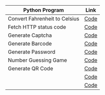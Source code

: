 | Python Program  | Link |
| ------------- | ------------- |
| Convert Fahrenheit to Celsius |[Code](https://github.com/NitulKalita/Python-CLI/blob/master/Fahrenheit%20to%20Celsius.py) |
| Fetch HTTP status code |[Code](https://github.com/NitulKalita/Python-CLI/blob/master/Fetch%20HTTP%20status%20code.py)|
| Generate Captcha|[Code](https://github.com/NitulKalita/Python-CLI/blob/master/captcha.py)
| Generate Barcode |[Code](https://github.com/NitulKalita/Python-CLI/blob/master/generate_barcode.py)|
| Generate Password|[Code](https://github.com/NitulKalita/Python-CLI/blob/master/generatepassword.py)|
| Number Guessing Game |[Code](https://github.com/NitulKalita/Python-CLI/blob/master/number_guessing_game.py)|
| Generate QR Code |[Code](https://github.com/NitulKalita/Python-CLI/blob/master/qrcodepy.py)|
|  |[Code]()|
|  |[Code]()|
